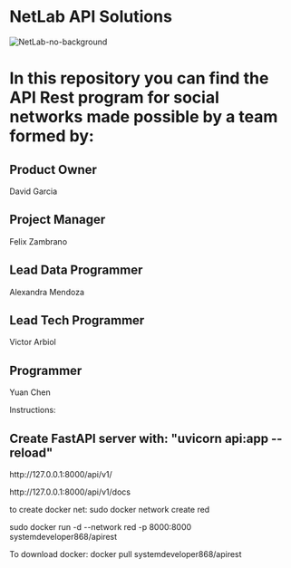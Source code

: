 # NetLab API Solutions 

![NetLab-no-background](https://user-images.githubusercontent.com/108663725/202051195-94b87f4d-75b5-46e3-9a41-6f37b57c310a.png)

# In this repository you can find the API Rest program for social networks made possible by a team formed by: 

## Product Owner
David Garcia
## Project Manager
Felix Zambrano
## Lead Data Programmer
Alexandra Mendoza 
## Lead Tech Programmer
Victor Arbiol
## Programmer
Yuan Chen 



Instructions:
## Create FastAPI server with: "uvicorn api:app --reload" 

<p>http://127.0.0.1:8000/api/v1/</p>
<p>http://127.0.0.1:8000/api/v1/docs</p>
<p>to create docker net:   sudo docker network create red</p>
<p>sudo docker run -d --network red -p 8000:8000 systemdeveloper868/apirest</p>
<p>To download docker: docker pull systemdeveloper868/apirest</p>
